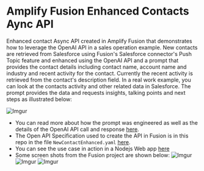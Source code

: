 # Amplify Fusion Enhanced Contacts Aync API

Enhanced contact Async API created in Amplify Fusion that demonstrates how to leverage the OpenAI API in a sales operation example. New contacts are retrieved from Salesforce using Fusion's Salesforce connector's Push Topic feature and enhanced using the OpenAI API and a prompt that provides the contact details including contact name, account name and industry and recent activity for the contact. Currently the recent activity is retrieved from the contact's description field. In a real work example, you can look at the contacts activity and other related data in Salesforce. The prompt provides the data and requests insights, talking points and next steps as illustrated below:

![Imgur](https://i.imgur.com/WMmnzuf.png)

* You can read more about how the prompt was engineered as well as the details of the OpenAI API call and response [here](https://gist.github.com/lbrenman/67ee78c716210448cb2605c8f5d6b2b7).
* The Open API Specification used to create the API in Fusion is in this repo in the file `NewContactEnhanced.yaml` [here](https://github.com/lbrenman/AI-Enhanced-SFDC-Contact-Sales-Tool-Aync-API-in-Fusion/blob/master/NewContactEnhanced.yaml).
* You can see the use case in action in a Nodejs Web app [here](https://github.com/lbrenman/new-enhanced-contact-ayncapi-nodejs-webapp)
* Some screen shots from the Fusion project are shown below:
![Imgur](https://i.imgur.com/ECPvkRX.png)
![Imgur](https://i.imgur.com/RNEJlkm.png)
![Imgur](https://i.imgur.com/8PQ9zq3.png)